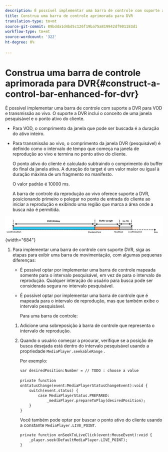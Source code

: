 ```yaml
---
description: É possível implementar uma barra de controle com suporte a DVR para VOD e transmissão ao vivo. O suporte a DVR inclui o conceito de uma janela pesquisável e o ponto ativo do cliente.
title: Construa uma barra de controle aprimorada para DVR
translation-type: tm+mt
source-git-commit: 89bdda1d4bd5c126f19ba75a819942df901183d1
workflow-type: tm+mt
source-wordcount: '322'
ht-degree: 0%

---
```



# Construa uma barra de controle aprimorada para DVR{#construct-a-control-bar-enhanced-for-dvr}

É possível implementar uma barra de controle com suporte a DVR para VOD e transmissão ao vivo. O suporte a DVR inclui o conceito de uma janela pesquisável e o ponto ativo do cliente.

* Para VOD, o comprimento da janela que pode ser buscada é a duração do ativo inteiro.
* Para transmissão ao vivo, o comprimento da janela DVR (pesquisável) é definido como o intervalo de tempo que começa na janela de reprodução ao vivo e termina no ponto ativo do cliente.

   O ponto ativo do cliente é calculado subtraindo o comprimento do buffer do final da janela ativa. A duração do target é um valor maior ou igual à duração máxima de um fragmento no manifesto.

   O valor padrão é 10000 ms.

   A barra de controle da reprodução ao vivo oferece suporte a DVR, posicionando primeiro o polegar no ponto de entrada do cliente ao iniciar a reprodução e exibindo uma região que marca a área onde a busca não é permitida.

<!--<a id="fig_37A39A28BA714BA5A2C461357ED5BD41"></a>-->

![](assets/dvr-window.PNG){width=&quot;684&quot;}

1. Para implementar uma barra de controle com suporte DVR, siga as etapas para exibir uma barra de movimentação, com algumas pequenas diferenças:

   * É possível optar por implementar uma barra de controle mapeada somente para o intervalo pesquisável, em vez de para o intervalo de reprodução. Qualquer interação do usuário para busca pode ser considerada segura no intervalo pesquisável.
   * É possível optar por implementar uma barra de controle que é mapeada para o intervalo de reprodução, mas que também exibe o intervalo pesquisável.

      Para uma barra de controle:
   1. Adicione uma sobreposição à barra de controle que representa o intervalo de reprodução.
   1. Quando o usuário começar a procurar, verifique se a posição de busca desejada está dentro do intervalo pesquisável usando a propriedade `MediaPlayer.seekableRange` .

      Por exemplo:

      ```
      var desiredPosition:Number = // TODO : choose a value 
      
      private function onStatusChange(event:MediaPlayerStatusChangeEvent):void { 
          switch(event.status) { 
              case MediaPlayerStatus.PREPARED: 
                  _mediaPlayer.prepareToPlay(desiredPosition); 
          } 
      }
      ```

      Você também pode optar por buscar o ponto ativo do cliente usando a constante `MediaPlayer.LIVE_POINT`.

      ```
      private function onSeekToLiveClick(event:MouseEvent):void { 
          _player.seek(DefaultMediaPlayer.LIVE_POINT); 
      }
      ```


